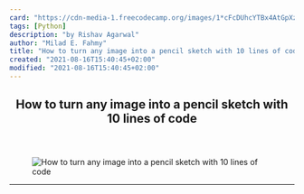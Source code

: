 ```yaml
---
card: "https://cdn-media-1.freecodecamp.org/images/1*cFcDUhcYTBx4AtGpXzeyXw.png"
tags: [Python]
description: "by Rishav Agarwal"
author: "Milad E. Fahmy"
title: "How to turn any image into a pencil sketch with 10 lines of code"
created: "2021-08-16T15:40:45+02:00"
modified: "2021-08-16T15:40:45+02:00"
---
```

<div class="site-wrapper">
<main id="site-main" class="site-main outer">
<div class="inner">
<article class="post-full post tag-python tag-computer-vision tag-machine-learning tag-technology tag-programming ">
<header class="post-full-header">
<h1 class="post-full-title">How to turn any image into a pencil sketch with 10 lines of code</h1>
</header>
<figure class="post-full-image">
<picture>
<source media="(max-width: 700px)" sizes="1px" srcset="data:image/gif;base64,R0lGODlhAQABAIAAAAAAAP///yH5BAEAAAAALAAAAAABAAEAAAIBRAA7 1w">
<source media="(min-width: 701px)" sizes="(max-width: 800px) 400px,
(max-width: 1170px) 700px,
1400px" srcset="https://cdn-media-1.freecodecamp.org/images/1*cFcDUhcYTBx4AtGpXzeyXw.png 300w,
https://cdn-media-1.freecodecamp.org/images/1*cFcDUhcYTBx4AtGpXzeyXw.png 600w,
https://cdn-media-1.freecodecamp.org/images/1*cFcDUhcYTBx4AtGpXzeyXw.png 1000w,
https://cdn-media-1.freecodecamp.org/images/1*cFcDUhcYTBx4AtGpXzeyXw.png 2000w">
<img onerror="this.style.display='none'" src="https://cdn-media-1.freecodecamp.org/images/1*cFcDUhcYTBx4AtGpXzeyXw.png" alt="How to turn any image into a pencil sketch with 10 lines of code">
</picture>
</figure>
<section class="post-full-content">
<div class="post-content medium-migrated-article">
</div>
<hr>
</section>
</article>
</div>
</main>
</div>
<!-- Google Tag Manager (noscript) -->
<!-- End Google Tag Manager (noscript) -->
